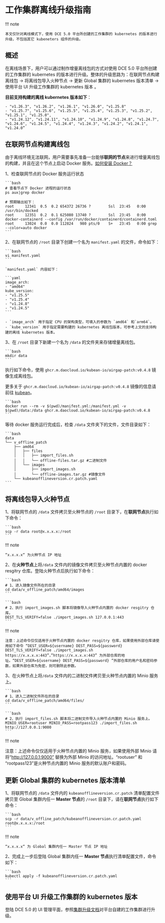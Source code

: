 # 工作集群离线升级指南

!!! note

    本文仅针对离线模式下，使用 DCE 5.0 平台所创建的工作集群的 kubernetes 的版本进行升级，不包括其它 kubeneters 组件的升级。

## 概述

在离线场景下，用户可以通过制作增量离线包的方式对使用 DCE 5.0 平台所创建的工作集群的 kubernetes 的版本进行升级。整体的升级思路为：在联网节点构建离线包 → 将离线包导入火种节点 → 更新 Global 集群的 kubernetes 版本清单  →  使用平台 UI 升级工作集群的 kubernetes 版本 。

**目前支持构建的离线 kubernetes 版本如下**：

    - "v1.26.3", "v1.26.2", "v1.26.1", "v1.26.0", "v1.25.8"
    - "v1.25.7", "v1.25.6", "v1.25.5", "v1.25.4", "v1.25.3", "v1.25.2", "v1.25.1", "v1.25.0",
    - "v1.24.12", "v1.24.11", "v1.24.10", "v1.24.9", "v1.24.8", "v1.24.7", "v1.24.6", "v1.24.5", "v1.24.4", "v1.24.3", "v1.24.2", "v1.24.1", "v1.24.0”

## 在联网节点构建离线包

由于离线环境无法联网，用户需要事先准备一台能够**联网的节点**来进行增量离线包的构建，并且在这个节点上启动 Docker 服务。[如何安装 Docker？](../../blogs/230315-install-on-linux.md)

1、检查联网节点的 Docker 服务运行状态

    ```bash
    # 查看节点下 Docker 进程的运行状态
    ps aux|grep docker 

    # 预期输出如下：
    root     12341  0.5  0.2 654372 26736 ?        Ssl  23:45   0:00 /usr/bin/docked
    root     12351  0.2  0.1 625080 13740 ?        Ssl  23:45   0:00 docker-containerd --config /var/run/docker/containerd/containerd.toml
    root     13024  0.0  0.0 112824   980 pts/0    S+   23:45   0:00 grep --color=auto docker
    ```

2、在联网节点的 `/root` 目录下创建一个名为 `manifest.yaml` 的文件，命令如下：

    ```bash
    vi manifest.yaml
    ```

    `manifest.yaml` 内容如下：

    ```yaml
    image_arch:
    - "amd64"
    kube_version:
    - "v1.25.5"
    - "v1.25.4"
    - "v1.24.8"
    - "v1.24.5"
    ```

    - `image_arch` 用于指定 CPU 的架构类型，可填入的参数为 `amd64` 和`arm64`。
    - `kube_version` 用于指定需要构建的 kubernetes 离线包版本，可参考上文的支持构建的离线 kubernetes 版本。

3、在 `/root` 目录下新建一个名为 `/data` 的文件夹来存储增量离线包。

    ```bash
    mkdir data
    ```

执行如下命令，使用 `ghcr.m.daocloud.io/kubean-io/airgap-patch:v0.4.8` 镜像生成离线包。

更多关于 `ghcr.m.daocloud.io/kubean-io/airgap-patch:v0.4.8` 镜像的信息请前往 [kubean](https://github.com/kubean-io/kubean/pkgs/container/kubean-operator)。

    ```bash
    docker run --rm -v $(pwd)/manifest.yml:/manifest.yml -v $(pwd)/data:/data ghcr.m.daocloud.io/kubean-io/airgap-patch:v0.4.8
    ```

等待 docker 服务运行完成后，检查 `/data` 文件夹下的文件，文件目录如下：

    ```bash
    data
    └── v_offline_patch
        ├── amd64
        │   ├── files
        │   │   ├── import_files.sh
        │   │   └── offline-files.tar.gz #二进制文件
        │   └── images
        │       ├── import_images.sh
        │       └── offline-images.tar.gz #镜像文件
        └── kubeanofflineversion.cr.patch.yaml
    ```

## 将离线包导入火种节点

1、将联网节点的 `/data` 文件拷贝至火种节点的 `/root` 目录下，在**联网节点**执行如下命令：

    ```bash
    scp -r data root@x.x.x.x:/root
    ```

!!! note

    “x.x.x.x“ 为火种节点 IP 地址

2、在**火种节点**上将`/data` 文件内的镜像文件拷贝至火种节点内置的 docker resgitry 仓库。登陆火种节点后执行如下命令：

    ```bash
    # 1、进入镜像文件所在的目录
    cd data/v_offline_patch/amd64/images
    ```

    ```bash
    # 2、执行 import_images.sh 脚本将镜像导入火种节点内置的 docker resgitry 仓库。
    DEST_TLS_VERIFY=false ./import_images.sh 127.0.0.1:443
    ```

!!! note

    注意：上述命令仅仅适用于火种节点内置的 docker resgitry 仓库，如果使用外部仓库请使用如下命令 “DEST_USER=${username} DEST_PASS=${password} DEST_TLS_VERIFY=false ./import_images.sh https://x.x.x.x:443”，”https://x.x.x.x:443” 为外部仓库的地址。“DEST_USER=${username} DEST_PASS=${password} ”外部仓库的用户名和密码参数，如果外部仓库为免密，则可删除此参数。

3、在火种节点上将`/data` 文件内的二进制文件拷贝至火种节点内置的 Minio 服务上。

    ```bash
    # 1、进入二进制文件所在的目录
    cd data/v_offline_patch/amd64/files/
    ```

    ```bash
    # 2、执行 import_files.sh 脚本将二进制文件导入火种节点内置的 Minio 服务上。
    MINIO_USER=rootuser MINIO_PASS=rootpass123 ./import_files.sh http://127.0.0.1:9000
    ```

!!! note

注意：上述命令仅仅适用于火种节点内置的 Minio 服务，如果使用外部 Minio 请将“http://127.0.0.1:9000” 替换为外部 Minio 的访问地址。“rootuser” 和 “rootpass123”是火种节点内置的 Minio 服务的默认账户和密码。

## 更新 Global 集群的 kubernetes 版本清单

1、将联网节点的 `/data` 文件内的 `kubeanofflineversion.cr.patch` 清单配置文件拷贝至 Global 集群内任一 **Master 节点**的 `/root` 目录下，请在**联网节点**执行如下命令：

    ```bash
    scp -r data/v_offline_patch/kubeanofflineversion.cr.patch.yaml root@x.x.x.x:/root
    ```

!!! note

    “x.x.x.x“ 为 Global 集群内任一 Master 节点 IP 地址


2、完成上一步后登陆 Global 集群内任一 **Master 节点**执行清单配置文件，命令如下：

    ```bash
    kubectl apply -f kubeanofflineversion.cr.patch.yaml
    ```

## 使用平台 UI 升级工作集群的 kubernetes 版本

登陆 DCE 5.0 的 UI 管理平面，参照[集群升级文档](../../kpanda/user-guide/clusters/upgrade-cluster)对平台自建的工作集群进行升级。